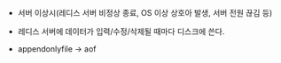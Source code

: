 * 서버 이상시(레디스 서버 비정상 종료, OS 이상 상호아 발생, 서버 전원 끊김 등)

* 레디스 서버에 데이터가 입력/수정/삭제될 때마다 디스크에 쓴다.


* appendonlyfile -> aof

